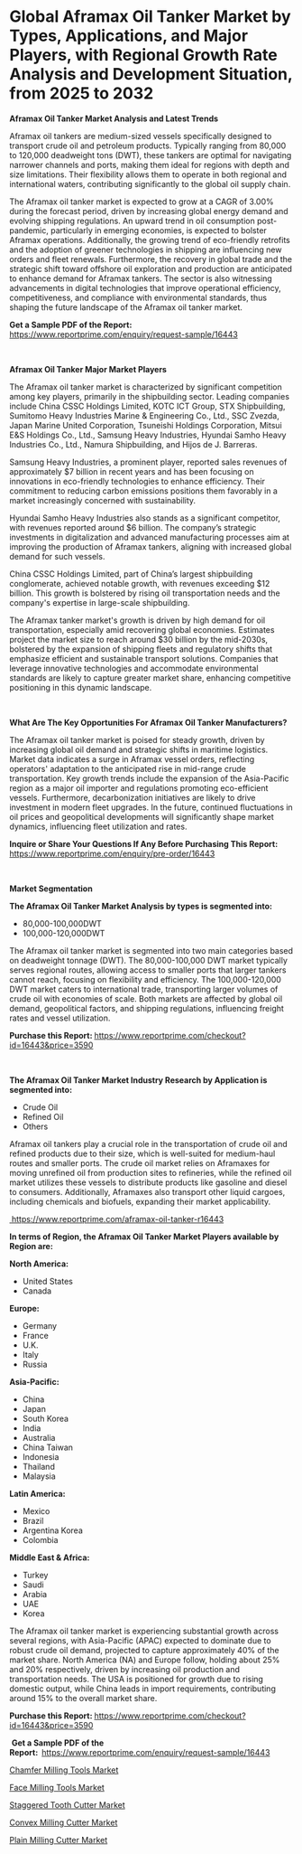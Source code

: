 <p><h1>Global Aframax Oil Tanker Market by Types, Applications, and Major Players, with Regional Growth Rate Analysis and Development Situation, from 2025 to 2032</h1></p><p><strong>Aframax Oil Tanker Market Analysis and Latest Trends</strong></p>
<p><p>Aframax oil tankers are medium-sized vessels specifically designed to transport crude oil and petroleum products. Typically ranging from 80,000 to 120,000 deadweight tons (DWT), these tankers are optimal for navigating narrower channels and ports, making them ideal for regions with depth and size limitations. Their flexibility allows them to operate in both regional and international waters, contributing significantly to the global oil supply chain.</p><p>The Aframax oil tanker market is expected to grow at a CAGR of 3.00% during the forecast period, driven by increasing global energy demand and evolving shipping regulations. An upward trend in oil consumption post-pandemic, particularly in emerging economies, is expected to bolster Aframax operations. Additionally, the growing trend of eco-friendly retrofits and the adoption of greener technologies in shipping are influencing new orders and fleet renewals. Furthermore, the recovery in global trade and the strategic shift toward offshore oil exploration and production are anticipated to enhance demand for Aframax tankers. The sector is also witnessing advancements in digital technologies that improve operational efficiency, competitiveness, and compliance with environmental standards, thus shaping the future landscape of the Aframax oil tanker market.</p></p>
<p><strong>Get a Sample PDF of the Report:&nbsp;</strong> <a href="https://www.reportprime.com/enquiry/request-sample/16443?utm_campaign=3185&utm_medium=2&utm_source=Github&utm_content=ia&utm_term=17032025&utm_id=aframax-oil-tanker">https://www.reportprime.com/enquiry/request-sample/16443</a></p>
<p>&nbsp;</p>
<p><strong>Aframax Oil Tanker Major Market Players</strong></p>
<p><p>The Aframax oil tanker market is characterized by significant competition among key players, primarily in the shipbuilding sector. Leading companies include China CSSC Holdings Limited, KOTC ICT Group, STX Shipbuilding, Sumitomo Heavy Industries Marine & Engineering Co., Ltd., SSC Zvezda, Japan Marine United Corporation, Tsuneishi Holdings Corporation, Mitsui E&S Holdings Co., Ltd., Samsung Heavy Industries, Hyundai Samho Heavy Industries Co., Ltd., Namura Shipbuilding, and Hijos de J. Barreras.</p><p>Samsung Heavy Industries, a prominent player, reported sales revenues of approximately $7 billion in recent years and has been focusing on innovations in eco-friendly technologies to enhance efficiency. Their commitment to reducing carbon emissions positions them favorably in a market increasingly concerned with sustainability.</p><p>Hyundai Samho Heavy Industries also stands as a significant competitor, with revenues reported around $6 billion. The company’s strategic investments in digitalization and advanced manufacturing processes aim at improving the production of Aframax tankers, aligning with increased global demand for such vessels.</p><p>China CSSC Holdings Limited, part of China’s largest shipbuilding conglomerate, achieved notable growth, with revenues exceeding $12 billion. This growth is bolstered by rising oil transportation needs and the company's expertise in large-scale shipbuilding.</p><p>The Aframax tanker market's growth is driven by high demand for oil transportation, especially amid recovering global economies. Estimates project the market size to reach around $30 billion by the mid-2030s, bolstered by the expansion of shipping fleets and regulatory shifts that emphasize efficient and sustainable transport solutions. Companies that leverage innovative technologies and accommodate environmental standards are likely to capture greater market share, enhancing competitive positioning in this dynamic landscape.</p></p>
<p>&nbsp;</p>
<p><strong>What Are The Key Opportunities For Aframax Oil Tanker Manufacturers?</strong></p>
<p><p>The Aframax oil tanker market is poised for steady growth, driven by increasing global oil demand and strategic shifts in maritime logistics. Market data indicates a surge in Aframax vessel orders, reflecting operators' adaptation to the anticipated rise in mid-range crude transportation. Key growth trends include the expansion of the Asia-Pacific region as a major oil importer and regulations promoting eco-efficient vessels. Furthermore, decarbonization initiatives are likely to drive investment in modern fleet upgrades. In the future, continued fluctuations in oil prices and geopolitical developments will significantly shape market dynamics, influencing fleet utilization and rates.</p></p>
<p><strong>Inquire or Share Your Questions If Any Before Purchasing This Report:</strong> <a href="https://www.reportprime.com/enquiry/pre-order/16443?utm_campaign=3185&utm_medium=2&utm_source=Github&utm_content=ia&utm_term=17032025&utm_id=aframax-oil-tanker">https://www.reportprime.com/enquiry/pre-order/16443</a></p>
<p>&nbsp;</p>
<p><strong>Market Segmentation</strong></p>
<p><strong>The Aframax Oil Tanker Market Analysis by types is segmented into:</strong></p>
<p><ul><li>80,000-100,000DWT</li><li>100,000-120,000DWT</li></ul></p>
<p><p>The Aframax oil tanker market is segmented into two main categories based on deadweight tonnage (DWT). The 80,000-100,000 DWT market typically serves regional routes, allowing access to smaller ports that larger tankers cannot reach, focusing on flexibility and efficiency. The 100,000-120,000 DWT market caters to international trade, transporting larger volumes of crude oil with economies of scale. Both markets are affected by global oil demand, geopolitical factors, and shipping regulations, influencing freight rates and vessel utilization.</p></p>
<p><strong>Purchase this Report:&nbsp;</strong><a href="https://www.reportprime.com/checkout?id=16443&price=3590&utm_campaign=3185&utm_medium=2&utm_source=Github&utm_content=ia&utm_term=17032025&utm_id=aframax-oil-tanker">https://www.reportprime.com/checkout?id=16443&price=3590</a></p>
<p>&nbsp;</p>
<p><strong>The Aframax Oil Tanker Market Industry Research by Application is segmented into:</strong></p>
<p><ul><li>Crude Oil</li><li>Refined Oil</li><li>Others</li></ul></p>
<p><p>Aframax oil tankers play a crucial role in the transportation of crude oil and refined products due to their size, which is well-suited for medium-haul routes and smaller ports. The crude oil market relies on Aframaxes for moving unrefined oil from production sites to refineries, while the refined oil market utilizes these vessels to distribute products like gasoline and diesel to consumers. Additionally, Aframaxes also transport other liquid cargoes, including chemicals and biofuels, expanding their market applicability.</p></p>
<p><a href="https://www.reportprime.com/aframax-oil-tanker-r16443?utm_campaign=3185&utm_medium=2&utm_source=Github&utm_content=ia&utm_term=17032025&utm_id=aframax-oil-tanker">&nbsp;https://www.reportprime.com/aframax-oil-tanker-r16443</a></p>
<p><strong>In terms of Region, the Aframax Oil Tanker Market Players available by Region are:</strong></p>
<p>
    <p> <strong> North America: </strong>
        <ul>
            <li>United States</li>
            <li>Canada</li>
        </ul>
        </p> 
    <p> <strong> Europe: </strong>
        <ul>
            <li>Germany</li>
            <li>France</li>
            <li>U.K.</li>
            <li>Italy</li>
            <li>Russia</li>
        </ul>
        </p> 
    <p> <strong> Asia-Pacific: </strong>
        <ul>
            <li>China</li>
            <li>Japan</li>
            <li>South Korea</li>
            <li>India</li>
            <li>Australia</li>
            <li>China Taiwan</li>
            <li>Indonesia</li>
            <li>Thailand</li>
            <li>Malaysia</li>
        </ul>
        </p> 
    <p> <strong> Latin America: </strong>
        <ul>
            <li>Mexico</li>
            <li>Brazil</li>
            <li>Argentina Korea</li>
            <li>Colombia</li>
        </ul>
        </p> 
    <p> <strong> Middle East & Africa: </strong>
        <ul>
            <li>Turkey</li>
            <li>Saudi</li>
            <li>Arabia</li>
            <li>UAE</li>
            <li>Korea</li>
        </ul>
    </p>
    </p>
<p><p>The Aframax oil tanker market is experiencing substantial growth across several regions, with Asia-Pacific (APAC) expected to dominate due to robust crude oil demand, projected to capture approximately 40% of the market share. North America (NA) and Europe follow, holding about 25% and 20% respectively, driven by increasing oil production and transportation needs. The USA is positioned for growth due to rising domestic output, while China leads in import requirements, contributing around 15% to the overall market share.</p></p>
<p><strong>Purchase this Report: </strong><a href="https://www.reportprime.com/checkout?id=16443&price=3590&utm_campaign=3185&utm_medium=2&utm_source=Github&utm_content=ia&utm_term=17032025&utm_id=aframax-oil-tanker">https://www.reportprime.com/checkout?id=16443&price=3590</a></p>
<p>&nbsp;<strong>Get a Sample PDF of the Report:&nbsp;&nbsp;</strong><a href="https://www.reportprime.com/enquiry/request-sample/16443?utm_campaign=3185&utm_medium=2&utm_source=Github&utm_content=ia&utm_term=17032025&utm_id=aframax-oil-tanker">https://www.reportprime.com/enquiry/request-sample/16443</a></p>
<p><strong></strong></p>
<p><p><a href="https://www.linkedin.com/pulse/size-globalchamfer-milling-tools-market-compounded-annual-oofze?utm_campaign=3185&utm_medium=2&utm_source=Github&utm_content=ia&utm_term=17032025&utm_id=aframax-oil-tanker">Chamfer Milling Tools Market</a></p><p><a href="https://www.linkedin.com/pulse/market-growth-face-milling-tools-sector-2025-2032-emerging-lyxaf?utm_campaign=3185&utm_medium=2&utm_source=Github&utm_content=ia&utm_term=17032025&utm_id=aframax-oil-tanker">Face Milling Tools Market</a></p><p><a href="https://www.linkedin.com/pulse/overview-staggered-tooth-cutter-markets-expected-compoundannual-knare?utm_campaign=3185&utm_medium=2&utm_source=Github&utm_content=ia&utm_term=17032025&utm_id=aframax-oil-tanker">Staggered Tooth Cutter Market</a></p><p><a href="https://www.linkedin.com/pulse/informative-market-research-report-convex-milling-cutter-estimated-upbke?utm_campaign=3185&utm_medium=2&utm_source=Github&utm_content=ia&utm_term=17032025&utm_id=aframax-oil-tanker">Convex Milling Cutter Market</a></p><p><a href="https://www.linkedin.com/pulse/plain-milling-cutter-industry-research-report-future-t7s0e?utm_campaign=3185&utm_medium=2&utm_source=Github&utm_content=ia&utm_term=17032025&utm_id=aframax-oil-tanker">Plain Milling Cutter Market</a></p></p>
